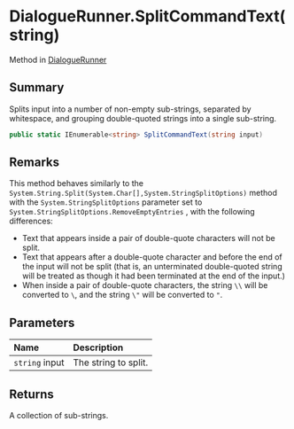 # DialogueRunner.SplitCommandText(string)

Method in [DialogueRunner](/docs/api/csharp/yarn.unity.dialoguerunner.md)

## Summary


Splits input into a number of non-empty sub-strings, separated
by whitespace, and grouping double-quoted strings into a single
sub-string.


```csharp
public static IEnumerable<string> SplitCommandText(string input)
```

## Remarks


This method behaves similarly to the  <code>System.String.Split(System.Char[],System.StringSplitOptions)</code>  method with
the  <code>System.StringSplitOptions</code>  parameter set to  <code>System.StringSplitOptions.RemoveEmptyEntries</code> , with the
following differences:

<ul type="bullet">
<li>Text that appears inside a pair of double-quote
characters will not be split.</li>
<li>Text that appears after a double-quote character and
before the end of the input will not be split (that is, an
unterminated double-quoted string will be treated as though it
had been terminated at the end of the input.)</li>
<li>When inside a pair of double-quote characters, the string
<code>\\</code> will be converted to <code>\</code>, and the string
<code>\"</code> will be converted to <code>"</code>.</li>
</ul>

## Parameters

|Name|Description|
|:---|:---|
|`string` input|The string to split.|

## Returns

A collection of sub-strings.

